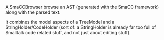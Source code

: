 A SmaCCBrowser browse an AST (generated with the SmaCC framework) along with the parsed text.

It combines the model aspects of a TreeModel and a StringHolder/CodeHolder (sort of: a StringHolder is already far too full of Smalltalk code related stuff, and not just about editing stuff).